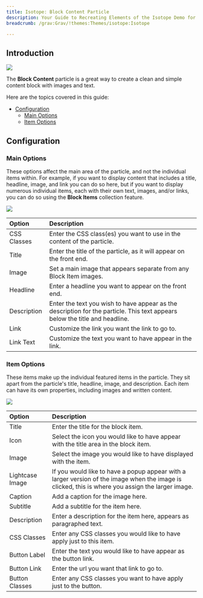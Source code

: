 ```yaml
---
title: Isotope: Block Content Particle
description: Your Guide to Recreating Elements of the Isotope Demo for Grav
breadcrumb: /grav:Grav/!themes:Themes/isotope:Isotope

---
```


## Introduction

![](assets/particle_block1.jpeg)

The **Block Content** particle is a great way to create a clean and simple content block with images and text. 

Here are the topics covered in this guide:

* [Configuration](#configuration)
    - [Main Options](#main-options)
    - [Item Options](#item-options)

## Configuration

### Main Options 

These options affect the main area of the particle, and not the individual items within. For example, if you want to display content that includes a title, headline, image, and link you can do so here, but if you want to display numerous individual items, each with their own text, images, and/or links, you can do so using the **Block Items** collection feature.

![](assets/particle_block2.jpeg)

| Option      | Description                                                                                                                 |
| :-----      | :-----                                                                                                                      |
| CSS Classes | Enter the CSS class(es) you want to use in the content of the particle.                                                     |
| Title       | Enter the title of the particle, as it will appear on the front end.                                                        |
| Image       | Set a main image that appears separate from any Block Item images.                                                          |
| Headline    | Enter a headline you want to appear on the front end.                                                                       |
| Description | Enter the text you wish to have appear as the description for the particle. This text appears below the title and headline. |
| Link        | Customize the link you want the link to go to.                                                                              |
| Link Text   | Customize the text you want to have appear in the link.                                                                     |

### Item Options

These items make up the individual featured items in the particle. They sit apart from the particle's title, headline, image, and description. Each item can have its own properties, including images and written content.

![](assets/particle_block3.jpeg)

| Option         | Description                                                                                                                                              |
| :-----         | :-----                                                                                                                                                   |
| Title          | Enter the title for the block item.                                                                                                                      |
| Icon           | Select the icon you would like to have appear with the title area in the block item.                                                                     |
| Image          | Select the image you would like to have displayed with the item.                                                                                         |
| Lightcase Image   | If you would like to have a popup appear with a larger version of the image when the image is clicked, this is where you assign the larger image.        |
| Caption        | Add a caption for the image here.                                                                                                                        |
| Subtitle       | Add a subtitle for the item here.                                                                                                                        |
| Description    | Enter a description for the item here, appears as paragraphed text.                                                                                      |
| CSS Classes    | Enter any CSS classes you would like to have apply just to this item.                                                                                    |
| Button Label   | Enter the text you would like to have appear as the button link.                                                                                         |
| Button Link    | Enter the url you want that link to go to.                                                                                                               |
| Button Classes | Enter any CSS classes you want to have apply just to the button.                                                                                         |

